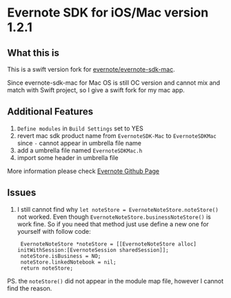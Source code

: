 Evernote SDK for iOS/Mac version 1.2.1
=========================================

What this is
------------
This is a swift version fork for [evernote/evernote-sdk-mac](https://github.com/evernote/evernote-sdk-mac).

Since evernote-sdk-mac for Mac OS is still OC version and cannot mix and match with Swift project, so I give a swift fork for my mac app.

Additional Features
---------------
1. `Define modules` in `Build Settings` set to YES
2. revert mac sdk product name from `EvernoteSDK-Mac` to `EvernoteSDKMac` since `-` cannot appear in umbrella file name
2. add a umbrella file named `EvernoteSDKMac.h`
4. import some header in umbrella file

More information please check [Evernote Github Page](https://github.com/evernote/evernote-sdk-mac/blob/master/README.md)

Issues
----------------
1. I still cannot find why `let noteStore = EvernoteNoteStore.noteStore()` not worked. Even though `EvernoteNoteStore.businessNoteStore()` is work fine. So if you need that method just use define a new one for yourself with follow code:

        EvernoteNoteStore *noteStore = [[EvernoteNoteStore alloc] initWithSession:[EvernoteSession sharedSession]];
        noteStore.isBusiness = NO;
        noteStore.linkedNotebook = nil;
        return noteStore;

PS. the `noteStore()` did not appear in the module map file, however I cannot find the reason.



























































































































































































































































